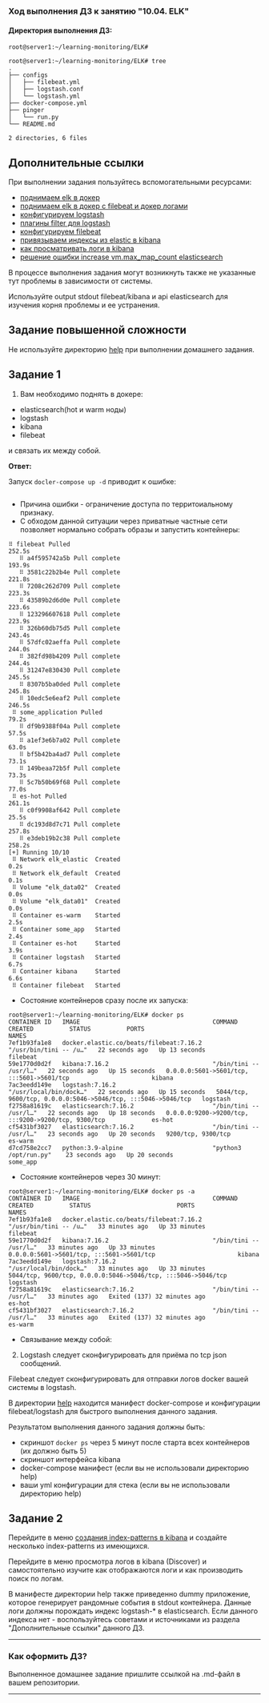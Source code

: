 ### Ход выполнения ДЗ к занятию "10.04. ELK"

#### Директория выполнения ДЗ:

```
root@server1:~/learning-monitoring/ELK# 
```
```
root@server1:~/learning-monitoring/ELK# tree
.
├── configs
│   ├── filebeat.yml
│   ├── logstash.conf
│   └── logstash.yml
├── docker-compose.yml
├── pinger
│   └── run.py
└── README.md

2 directories, 6 files

```

## Дополнительные ссылки

При выполнении задания пользуйтесь вспомогательными ресурсами:

- [поднимаем elk в докер](https://www.elastic.co/guide/en/elastic-stack-get-started/current/get-started-docker.html)
- [поднимаем elk в докер с filebeat и докер логами](https://www.sarulabs.com/post/5/2019-08-12/sending-docker-logs-to-elasticsearch-and-kibana-with-filebeat.html)
- [конфигурируем logstash](https://www.elastic.co/guide/en/logstash/current/configuration.html)
- [плагины filter для logstash](https://www.elastic.co/guide/en/logstash/current/filter-plugins.html)
- [конфигурируем filebeat](https://www.elastic.co/guide/en/beats/libbeat/5.3/config-file-format.html)
- [привязываем индексы из elastic в kibana](https://www.elastic.co/guide/en/kibana/current/index-patterns.html)
- [как просматривать логи в kibana](https://www.elastic.co/guide/en/kibana/current/discover.html)
- [решение ошибки increase vm.max_map_count elasticsearch](https://stackoverflow.com/questions/42889241/how-to-increase-vm-max-map-count)

В процессе выполнения задания могут возникнуть также не указанные тут проблемы в зависимости от системы.

Используйте output stdout filebeat/kibana и api elasticsearch для изучения корня проблемы и ее устранения.

## Задание повышенной сложности

Не используйте директорию [help](./help) при выполнении домашнего задания.

## Задание 1

1. Вам необходимо поднять в докере:
- elasticsearch(hot и warm ноды)
- logstash
- kibana
- filebeat

и связать их между собой.

**Ответ:**

Запуск `docler-compose up -d` приводит к ошибке:
```

```
* Причина ошибки - ограничение доступа по территоиальному признаку.
* С обходом данной ситуации через приватные частные сети позволяет нормально собрать образы и запустить контейнеры:
```
⠿ filebeat Pulled                                                                                                                                                                                     252.5s
   ⠿ a4f595742a5b Pull complete                                                                                                                                                                        193.9s
   ⠿ 3581c22b2b4e Pull complete                                                                                                                                                                        221.8s
   ⠿ 7208c262d709 Pull complete                                                                                                                                                                        223.3s
   ⠿ 43589b2d6d0e Pull complete                                                                                                                                                                        223.6s
   ⠿ 123296607618 Pull complete                                                                                                                                                                        223.9s
   ⠿ 326b60db75d5 Pull complete                                                                                                                                                                        243.4s
   ⠿ 57dfc02aeffa Pull complete                                                                                                                                                                        244.0s
   ⠿ 382fd98b4209 Pull complete                                                                                                                                                                        244.4s
   ⠿ 31247e830430 Pull complete                                                                                                                                                                        245.5s
   ⠿ 8307b5ba0ded Pull complete                                                                                                                                                                        245.8s
   ⠿ 10edc5e6eaf2 Pull complete                                                                                                                                                                        246.5s
 ⠿ some_application Pulled                                                                                                                                                                              79.2s
   ⠿ df9b9388f04a Pull complete                                                                                                                                                                         57.5s
   ⠿ a1ef3e6b7a02 Pull complete                                                                                                                                                                         63.0s
   ⠿ bf5b42ba4ad7 Pull complete                                                                                                                                                                         73.1s
   ⠿ 149beaa72b5f Pull complete                                                                                                                                                                         73.3s
   ⠿ 5c7b50b69f68 Pull complete                                                                                                                                                                         77.0s
 ⠿ es-hot Pulled                                                                                                                                                                                       261.1s
   ⠿ c0f9908af642 Pull complete                                                                                                                                                                         25.5s
   ⠿ dc193d8d7c71 Pull complete                                                                                                                                                                        257.8s
   ⠿ e3deb19b2c38 Pull complete                                                                                                                                                                        258.2s
[+] Running 10/10
 ⠿ Network elk_elastic  Created                                                                                                                                                                          0.2s
 ⠿ Network elk_default  Created                                                                                                                                                                          0.1s
 ⠿ Volume "elk_data02"  Created                                                                                                                                                                          0.0s
 ⠿ Volume "elk_data01"  Created                                                                                                                                                                          0.0s
 ⠿ Container es-warm    Started                                                                                                                                                                          2.5s
 ⠿ Container some_app   Started                                                                                                                                                                          2.4s
 ⠿ Container es-hot     Started                                                                                                                                                                          3.9s
 ⠿ Container logstash   Started                                                                                                                                                                          6.7s
 ⠿ Container kibana     Started                                                                                                                                                                          6.6s
 ⠿ Container filebeat   Started                    
```
* Состояние контейнеров сразу после их запуска:
```
root@server1:~/learning-monitoring/ELK# docker ps
CONTAINER ID   IMAGE                                     COMMAND                  CREATED          STATUS          PORTS                                                           NAMES
7ef1b93fa1e8   docker.elastic.co/beats/filebeat:7.16.2   "/usr/bin/tini -- /u…"   22 seconds ago   Up 13 seconds                                                                   filebeat
59e1770d0d2f   kibana:7.16.2                             "/bin/tini -- /usr/l…"   22 seconds ago   Up 15 seconds   0.0.0.0:5601->5601/tcp, :::5601->5601/tcp                       kibana
7ac3eedd149e   logstash:7.16.2                           "/usr/local/bin/dock…"   22 seconds ago   Up 15 seconds   5044/tcp, 9600/tcp, 0.0.0.0:5046->5046/tcp, :::5046->5046/tcp   logstash
f2758a81619c   elasticsearch:7.16.2                      "/bin/tini -- /usr/l…"   22 seconds ago   Up 18 seconds   0.0.0.0:9200->9200/tcp, :::9200->9200/tcp, 9300/tcp             es-hot
cf5431bf3027   elasticsearch:7.16.2                      "/bin/tini -- /usr/l…"   23 seconds ago   Up 20 seconds   9200/tcp, 9300/tcp                                              es-warm
d7cd758e2cc7   python:3.9-alpine                         "python3 /opt/run.py"    23 seconds ago   Up 20 seconds                                                                   some_app

```

* Состояние контейнеров через 30 минут:
```
root@server1:~/learning-monitoring/ELK# docker ps -a
CONTAINER ID   IMAGE                                     COMMAND                  CREATED          STATUS                        PORTS                                                           NAMES
7ef1b93fa1e8   docker.elastic.co/beats/filebeat:7.16.2   "/usr/bin/tini -- /u…"   33 minutes ago   Up 33 minutes                                                                                 filebeat
59e1770d0d2f   kibana:7.16.2                             "/bin/tini -- /usr/l…"   33 minutes ago   Up 33 minutes                 0.0.0.0:5601->5601/tcp, :::5601->5601/tcp                       kibana
7ac3eedd149e   logstash:7.16.2                           "/usr/local/bin/dock…"   33 minutes ago   Up 33 minutes                 5044/tcp, 9600/tcp, 0.0.0.0:5046->5046/tcp, :::5046->5046/tcp   logstash
f2758a81619c   elasticsearch:7.16.2                      "/bin/tini -- /usr/l…"   33 minutes ago   Exited (137) 32 minutes ago                                                                   es-hot
cf5431bf3027   elasticsearch:7.16.2                      "/bin/tini -- /usr/l…"   33 minutes ago   Exited (137) 32 minutes ago                                                                   es-warm

```

* Связывание между собой:

2. Logstash следует сконфигурировать для приёма по tcp json сообщений.

Filebeat следует сконфигурировать для отправки логов docker вашей системы в logstash.

В директории [help](./help) находится манифест docker-compose и конфигурации filebeat/logstash для быстрого 
выполнения данного задания.

Результатом выполнения данного задания должны быть:
- скриншот `docker ps` через 5 минут после старта всех контейнеров (их должно быть 5)
- скриншот интерфейса kibana
- docker-compose манифест (если вы не использовали директорию help)
- ваши yml конфигурации для стека (если вы не использовали директорию help)

## Задание 2

Перейдите в меню [создания index-patterns  в kibana](http://localhost:5601/app/management/kibana/indexPatterns/create)
и создайте несколько index-patterns из имеющихся.

Перейдите в меню просмотра логов в kibana (Discover) и самостоятельно изучите как отображаются логи и как производить 
поиск по логам.

В манифесте директории help также приведенно dummy приложение, которое генерирует рандомные события в stdout контейнера.
Данные логи должны порождать индекс logstash-* в elasticsearch. Если данного индекса нет - воспользуйтесь советами 
и источниками из раздела "Дополнительные ссылки" данного ДЗ.
 
---

### Как оформить ДЗ?

Выполненное домашнее задание пришлите ссылкой на .md-файл в вашем репозитории.

---

 
